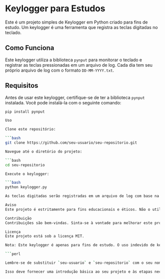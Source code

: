 # Keylogger para Estudos

Este é um projeto simples de Keylogger em Python criado para fins de estudo. Um keylogger é uma ferramenta que registra as teclas digitadas no teclado.

## Como Funciona

Este keylogger utiliza a biblioteca `pynput` para monitorar o teclado e registrar as teclas pressionadas em um arquivo de log. Cada dia tem seu próprio arquivo de log com o formato `DD-MM-YYYY.txt`.

## Requisitos

Antes de usar este keylogger, certifique-se de ter a biblioteca `pynput` instalada. Você pode instalá-la com o seguinte comando:

```bash
pip install pynput

Uso

Clone este repositório:

```bash
git clone https://github.com/seu-usuario/seu-repositorio.git

Navegue até o diretório do projeto:

```bash
cd seu-repositorio

Execute o keylogger:

```bash
python keylogger.py

As teclas digitadas serão registradas em um arquivo de log com base na data atual.

Aviso
Este projeto é estritamente para fins educacionais e éticos. Não o utilize de forma indevida para invadir a privacidade de outras pessoas.

Contribuição
Contribuições são bem-vindas. Sinta-se à vontade para melhorar este projeto e criar pull requests.

Licença
Este projeto está sob a licença MIT.

Nota: Este keylogger é apenas para fins de estudo. O uso indevido de keyloggers é ilegal e antiético.

```perl

Lembre-se de substituir `seu-usuario` e `seu-repositorio` com o seu nome de usuário e nome do repositório no GitHub. Certifique-se de adicionar um arquivo `LICENSE` ao seu projeto, de acordo com a licença que você deseja usar.

Isso deve fornecer uma introdução básica ao seu projeto e às etapas necessárias para usá-lo. Você pode personalizar o README conforme necessário para incluir mais detalhes ou informações específicas sobre o seu projeto.

